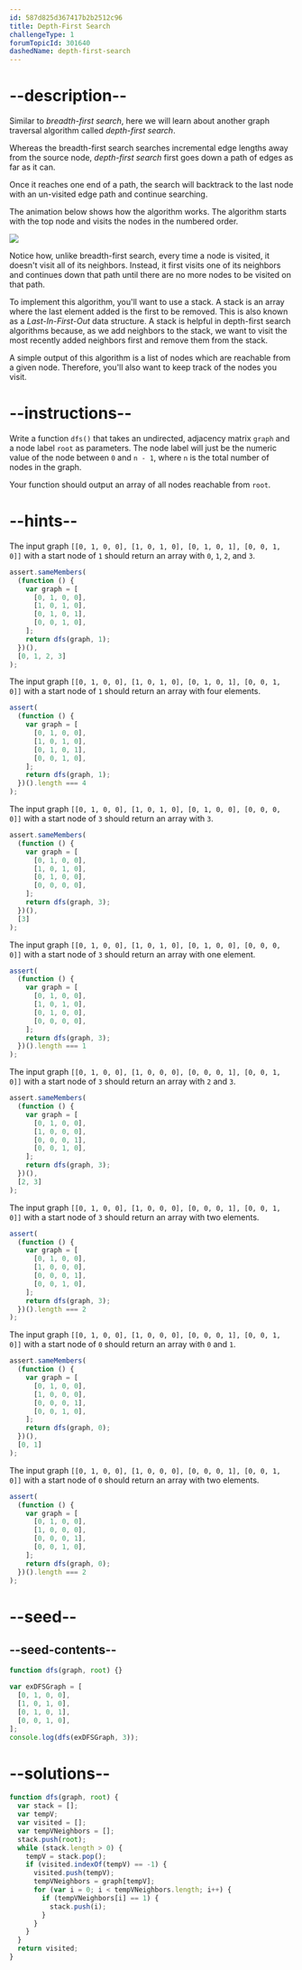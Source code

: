 ```yaml
---
id: 587d825d367417b2b2512c96
title: Depth-First Search
challengeType: 1
forumTopicId: 301640
dashedName: depth-first-search
---
```


# --description--

Similar to <dfn>breadth-first search</dfn>, here we will learn about another graph traversal algorithm called <dfn>depth-first search</dfn>.

Whereas the breadth-first search searches incremental edge lengths away from the source node, <dfn>depth-first search</dfn> first goes down a path of edges as far as it can.

Once it reaches one end of a path, the search will backtrack to the last node with an un-visited edge path and continue searching.

The animation below shows how the algorithm works. The algorithm starts with the top node and visits the nodes in the numbered order.

<img class='img-responsive' src='https://camo.githubusercontent.com/aaad9e39961daf34d967c616edeb50abf3bf1235/68747470733a2f2f75706c6f61642e77696b696d656469612e6f72672f77696b6970656469612f636f6d6d6f6e732f372f37662f44657074682d46697273742d5365617263682e676966' />

Notice how, unlike breadth-first search, every time a node is visited, it doesn't visit all of its neighbors. Instead, it first visits one of its neighbors and continues down that path until there are no more nodes to be visited on that path.

To implement this algorithm, you'll want to use a stack. A stack is an array where the last element added is the first to be removed. This is also known as a <dfn>Last-In-First-Out</dfn> data structure. A stack is helpful in depth-first search algorithms because, as we add neighbors to the stack, we want to visit the most recently added neighbors first and remove them from the stack.

A simple output of this algorithm is a list of nodes which are reachable from a given node. Therefore, you'll also want to keep track of the nodes you visit.

# --instructions--

Write a function `dfs()` that takes an undirected, adjacency matrix `graph` and a node label `root` as parameters. The node label will just be the numeric value of the node between `0` and `n - 1`, where `n` is the total number of nodes in the graph.

Your function should output an array of all nodes reachable from `root`.

# --hints--

The input graph `[[0, 1, 0, 0], [1, 0, 1, 0], [0, 1, 0, 1], [0, 0, 1, 0]]` with a start node of `1` should return an array with `0`, `1`, `2`, and `3`.

```js
assert.sameMembers(
  (function () {
    var graph = [
      [0, 1, 0, 0],
      [1, 0, 1, 0],
      [0, 1, 0, 1],
      [0, 0, 1, 0],
    ];
    return dfs(graph, 1);
  })(),
  [0, 1, 2, 3]
);
```

The input graph `[[0, 1, 0, 0], [1, 0, 1, 0], [0, 1, 0, 1], [0, 0, 1, 0]]` with a start node of `1` should return an array with four elements.

```js
assert(
  (function () {
    var graph = [
      [0, 1, 0, 0],
      [1, 0, 1, 0],
      [0, 1, 0, 1],
      [0, 0, 1, 0],
    ];
    return dfs(graph, 1);
  })().length === 4
);
```

The input graph `[[0, 1, 0, 0], [1, 0, 1, 0], [0, 1, 0, 0], [0, 0, 0, 0]]` with a start node of `3` should return an array with `3`.

```js
assert.sameMembers(
  (function () {
    var graph = [
      [0, 1, 0, 0],
      [1, 0, 1, 0],
      [0, 1, 0, 0],
      [0, 0, 0, 0],
    ];
    return dfs(graph, 3);
  })(),
  [3]
);
```

The input graph `[[0, 1, 0, 0], [1, 0, 1, 0], [0, 1, 0, 0], [0, 0, 0, 0]]` with a start node of `3` should return an array with one element.

```js
assert(
  (function () {
    var graph = [
      [0, 1, 0, 0],
      [1, 0, 1, 0],
      [0, 1, 0, 0],
      [0, 0, 0, 0],
    ];
    return dfs(graph, 3);
  })().length === 1
);
```

The input graph `[[0, 1, 0, 0], [1, 0, 0, 0], [0, 0, 0, 1], [0, 0, 1, 0]]` with a start node of `3` should return an array with `2` and `3`.

```js
assert.sameMembers(
  (function () {
    var graph = [
      [0, 1, 0, 0],
      [1, 0, 0, 0],
      [0, 0, 0, 1],
      [0, 0, 1, 0],
    ];
    return dfs(graph, 3);
  })(),
  [2, 3]
);
```

The input graph `[[0, 1, 0, 0], [1, 0, 0, 0], [0, 0, 0, 1], [0, 0, 1, 0]]` with a start node of `3` should return an array with two elements.

```js
assert(
  (function () {
    var graph = [
      [0, 1, 0, 0],
      [1, 0, 0, 0],
      [0, 0, 0, 1],
      [0, 0, 1, 0],
    ];
    return dfs(graph, 3);
  })().length === 2
);
```

The input graph `[[0, 1, 0, 0], [1, 0, 0, 0], [0, 0, 0, 1], [0, 0, 1, 0]]` with a start node of `0` should return an array with `0` and `1`.

```js
assert.sameMembers(
  (function () {
    var graph = [
      [0, 1, 0, 0],
      [1, 0, 0, 0],
      [0, 0, 0, 1],
      [0, 0, 1, 0],
    ];
    return dfs(graph, 0);
  })(),
  [0, 1]
);
```

The input graph `[[0, 1, 0, 0], [1, 0, 0, 0], [0, 0, 0, 1], [0, 0, 1, 0]]` with a start node of `0` should return an array with two elements.

```js
assert(
  (function () {
    var graph = [
      [0, 1, 0, 0],
      [1, 0, 0, 0],
      [0, 0, 0, 1],
      [0, 0, 1, 0],
    ];
    return dfs(graph, 0);
  })().length === 2
);
```

# --seed--

## --seed-contents--

```js
function dfs(graph, root) {}

var exDFSGraph = [
  [0, 1, 0, 0],
  [1, 0, 1, 0],
  [0, 1, 0, 1],
  [0, 0, 1, 0],
];
console.log(dfs(exDFSGraph, 3));
```

# --solutions--

```js
function dfs(graph, root) {
  var stack = [];
  var tempV;
  var visited = [];
  var tempVNeighbors = [];
  stack.push(root);
  while (stack.length > 0) {
    tempV = stack.pop();
    if (visited.indexOf(tempV) == -1) {
      visited.push(tempV);
      tempVNeighbors = graph[tempV];
      for (var i = 0; i < tempVNeighbors.length; i++) {
        if (tempVNeighbors[i] == 1) {
          stack.push(i);
        }
      }
    }
  }
  return visited;
}
```
